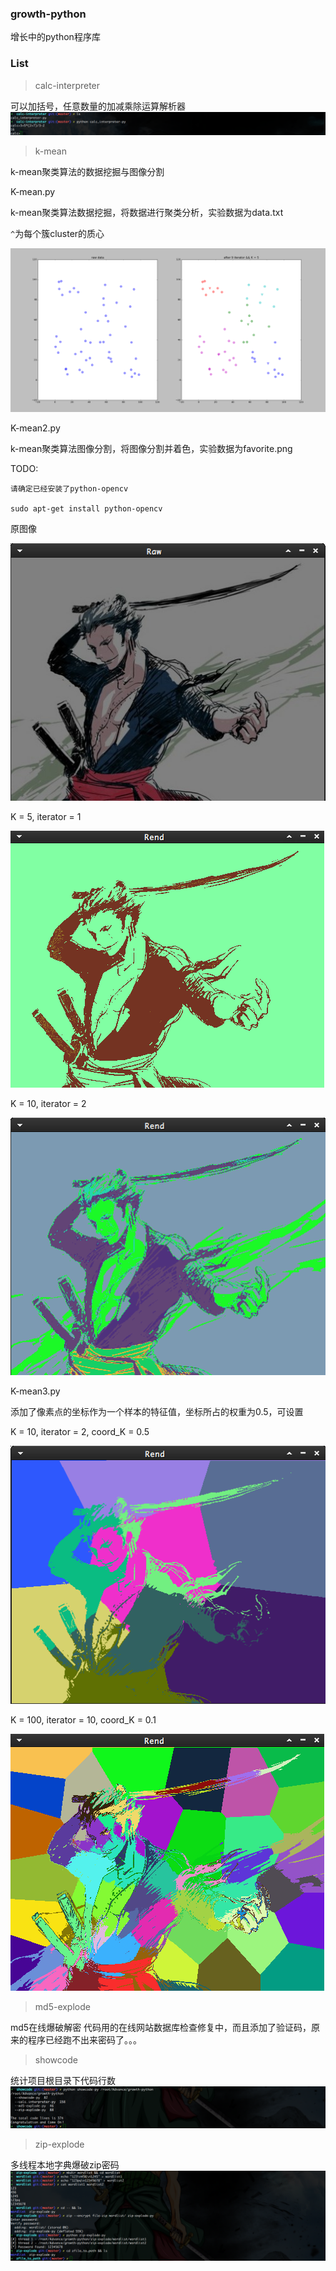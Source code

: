 ### growth-python
增长中的python程序库

### List
> calc-interpreter

可以加括号，任意数量的加减乘除运算解析器
![growth-python](https://github.com/v4if/growth-python/raw/master/calc-interpreter/2016-10-23-143524.png)

> k-mean

k-mean聚类算法的数据挖掘与图像分割

K-mean.py 

k-mean聚类算法数据挖掘，将数据进行聚类分析，实验数据为data.txt

`^`为每个簇cluster的质心

![growth-python](https://github.com/v4if/growth-python/raw/master/k-mean/testout/2016-10-25-220155.png)

K-mean2.py

k-mean聚类算法图像分割，将图像分割并着色，实验数据为favorite.png

TODO:

    请确定已经安装了python-opencv

    sudo apt-get install python-opencv 

原图像

![growth-python](https://github.com/v4if/growth-python/raw/master/k-mean/testout/2016-10-25-131937.png)

K = 5, iterator = 1

![growth-python](https://github.com/v4if/growth-python/raw/master/k-mean/testout/2016-10-24-212419_5-1.png)

K = 10, iterator = 2

![growth-python](https://github.com/v4if/growth-python/raw/master/k-mean/testout/2016-10-25-142024_10-2.png)

K-mean3.py

添加了像素点的坐标作为一个样本的特征值，坐标所占的权重为0.5，可设置

K = 10, iterator = 2, coord_K = 0.5

![growth-python](https://github.com/v4if/growth-python/raw/master/k-mean/testout/2016-10-25-131556_C10-5.png)

K = 100, iterator = 10, coord_K = 0.1

![growth-python](https://github.com/v4if/growth-python/raw/master/k-mean/testout/2016-10-25-134935_C100-10.png)

> md5-explode

md5在线爆破解密
代码用的在线网站数据库检查修复中，而且添加了验证码，原来的程序已经跑不出来密码了。。。

> showcode

统计项目根目录下代码行数
![growth-python](https://github.com/v4if/growth-python/raw/master/showcode/2016-10-23-144952.png)

> zip-explode

多线程本地字典爆破zip密码
![growth-python](https://github.com/v4if/growth-python/raw/master/zip-explode/2016-10-23-150234.png)
